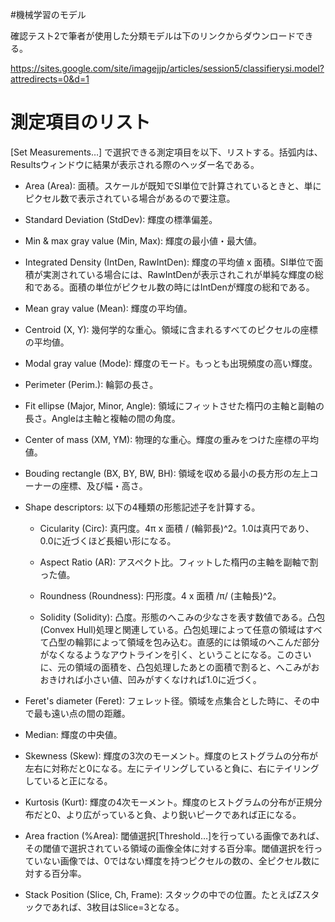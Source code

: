 #機械学習のモデル

確認テスト2で筆者が使用した分類モデルは下のリンクからダウンロードできる。

<https://sites.google.com/site/imagejjp/articles/session5/classifierysi.model?attredirects=0&d=1>

# 測定項目のリスト

[Set Measurements…] で選択できる測定項目を以下、リストする。括弧内は、Resultsウィンドウに結果が表示される際のヘッダー名である。

- Area (Area): 面積。スケールが既知でSI単位で計算されているときと、単にピクセル数で表示されている場合があるので要注意。

- Standard Deviation (StdDev): 輝度の標準偏差。

- Min & max gray value (Min, Max): 輝度の最小値・最大値。

- Integrated Density (IntDen, RawIntDen): 輝度の平均値 x 面積。SI単位で面積が実測されている場合には、RawIntDenが表示されこれが単純な輝度の総和である。面積の単位がピクセル数の時にはIntDenが輝度の総和である。

- Mean gray value (Mean): 輝度の平均値。

- Centroid (X, Y): 幾何学的な重心。領域に含まれるすべてのピクセルの座標の平均値。

- Modal gray value (Mode): 輝度のモード。もっとも出現頻度の高い輝度。

- Perimeter (Perim.): 輪郭の長さ。

- Fit ellipse (Major, Minor, Angle): 領域にフィットさせた楕円の主軸と副軸の長さ。Angleは主軸と複軸の間の角度。 

- Center of mass (XM, YM): 物理的な重心。輝度の重みをつけた座標の平均値。

- Bouding rectangle (BX, BY, BW, BH): 領域を収める最小の長方形の左上コーナーの座標、及び幅・高さ。

- Shape descriptors: 以下の4種類の形態記述子を計算する。

	- Cicularity (Circ): 真円度。4π x 面積 / (輪郭長)^2。1.0は真円であり、0.0に近づくほど長細い形になる。

	- Aspect Ratio (AR): アスペクト比。フィットした楕円の主軸を副軸で割った値。

	- Roundness (Roundness): 円形度。4 x 面積 /π/ (主軸長)^2。

	- Solidity (Solidity): 凸度。形態のへこみの少なさを表す数値である。凸包(Convex Hull)処理と関連している。凸包処理によって任意の領域はすべて凸型の輪郭によって領域を包み込む。直感的には領域のへこんだ部分がなくなるようなアウトラインを引く、ということになる。このさいに、元の領域の面積を、凸包処理したあとの面積で割ると、へこみがおおきければ小さい値、凹みがすくなければ1.0に近づく。

- Feret's diameter (Feret): フェレット径。領域を点集合とした時に、その中で最も遠い点の間の距離。

- Median: 輝度の中央値。

- Skewness (Skew): 輝度の3次のモーメント。輝度のヒストグラムの分布が左右に対称だと0になる。左にテイリングしていると負に、右にテイリングしていると正になる。

- Kurtosis (Kurt): 輝度の4次モーメント。輝度のヒストグラムの分布が正規分布だと0、より広がっていると負、より鋭いピークであれば正になる。

- Area fraction (%Area): 閾値選択[Threshold…]を行っている画像であれば、その閾値で選択されている領域の画像全体に対する百分率。閾値選択を行っていない画像では、0ではない輝度を持つピクセルの数の、全ピクセル数に対する百分率。

- Stack Position (Slice, Ch, Frame): スタックの中での位置。たとえばZスタックであれば、3枚目はSlice=3となる。